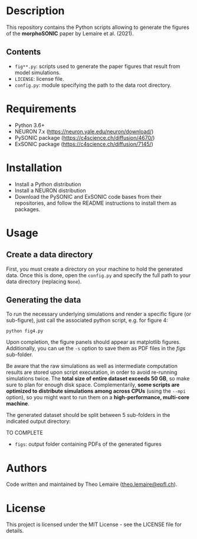 # Description

This repository contains the Python scripts allowing to generate the figures of the **morphoSONIC** paper by Lemaire et al. (2021).

## Contents

- `fig**.py`: scripts used to generate the paper figures that result from model simulations.
- `LICENSE`: license file.
- `config.py`: module specifying the path to the data root directory.

# Requirements

- Python 3.6+
- NEURON 7.x (https://neuron.yale.edu/neuron/download/)
- PySONIC package (https://c4science.ch/diffusion/4670/)
- ExSONIC package (https://c4science.ch/diffusion/7145/)

# Installation

- Install a Python distribution
- Install a NEURON distribution
- Download the PySONIC and ExSONIC code bases from their repositories, and follow the README instructions to install them as packages.

# Usage

## Create a data directory

First, you must create a directory on your machine to hold the generated data. Once this is done, open the `config.py` and specify the full path to your data directory (replacing `None`).

## Generating the data

To run the necessary underlying simulations and render a specific figure (or sub-figure), just call the associated python script, e.g. for figure 4:

```
python fig4.py
```

Upon completion, the figure panels should appear as matplotlib figures. Additionally, you can ue the `-s` option to save them as PDF files in the *figs* sub-folder.

Be aware that the raw simulations as well as intermediate computation results are stored upon script executation, in order to avoid re-running simulations twice. The **total size of entire dataset exceeds 50 GB**, so make sure to plan for enough disk space. Complementarily, **some scripts are optimized to distribute simulations among across CPUs** (using the `--mpi` option), so you might want to run them on a **high-performance, multi-core machine**.

The generated dataset should be split between 5 sub-folders in the indicated output directory:

TO COMPLETE

- `figs`: output folder containing PDFs of the generated figures

# Authors

Code written and maintained by Theo Lemaire (theo.lemaire@epfl.ch).

# License

This project is licensed under the MIT License - see the LICENSE file for details.